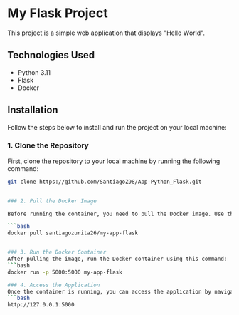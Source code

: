 # My Flask Project

This project is a simple web application that displays "Hello World".

## Technologies Used

- Python 3.11
- Flask
- Docker

## Installation

Follow the steps below to install and run the project on your local machine:

### 1. Clone the Repository

First, clone the repository to your local machine by running the following command:

```bash
git clone https://github.com/SantiagoZ98/App-Python_Flask.git


### 2. Pull the Docker Image

Before running the container, you need to pull the Docker image. Use the following command to do so:

```bash
docker pull santiagozurita26/my-app-flask


### 3. Run the Docker Container
After pulling the image, run the Docker container using this command:
```bash
docker run -p 5000:5000 my-app-flask

### 4. Access the Application
Once the container is running, you can access the application by navigating to the following URL in your web browser:
```bash
http://127.0.0.1:5000
